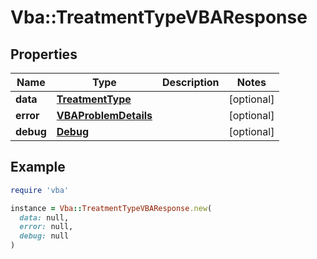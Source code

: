 # Vba::TreatmentTypeVBAResponse

## Properties

| Name | Type | Description | Notes |
| ---- | ---- | ----------- | ----- |
| **data** | [**TreatmentType**](TreatmentType.md) |  | [optional] |
| **error** | [**VBAProblemDetails**](VBAProblemDetails.md) |  | [optional] |
| **debug** | [**Debug**](Debug.md) |  | [optional] |

## Example

```ruby
require 'vba'

instance = Vba::TreatmentTypeVBAResponse.new(
  data: null,
  error: null,
  debug: null
)
```

